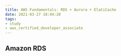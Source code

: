 ```yaml
---
title: AWS Fundamentals: RDS + Aurora + ElatiCache
date: 2021-03-27 18:44:20
tags:
- study
- aws_certified_developer_associate
---
```


## Amazon RDS

